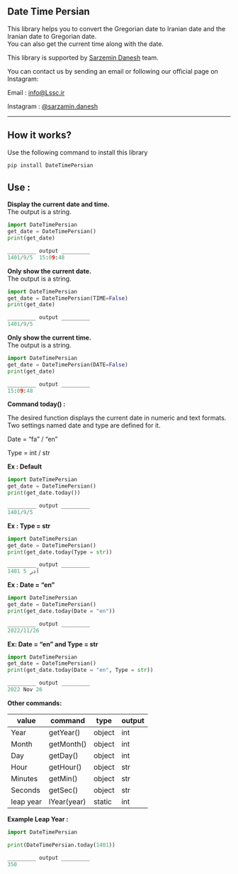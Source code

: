 ## Date Time Persian

This library helps you to convert the Gregorian date to Iranian date and the Iranian date to Gregorian date.  
You can also get the current time along with the date.

This library is supported by [Sarzemin Danesh](https://lssc.ir) team.

You can contact us by sending an email or following our official page on Instagram:

Email : [info@Lssc.ir](mailto:info@Lssc.ir)

Instagram : [@sarzamin.danesh](https://instagram.com/sarzamin.danesh)

---

## How it works?

Use the following command to install this library

```python
pip install DateTimePersian
```

## Use :

**Display the current date and time.**  
The output is a string.

```python
import DateTimePersian
get_date = DateTimePersian()
print(get_date)

_________ output _________
1401/9/5  15:09:48
```

**Only show the current date.**  
The output is a string.

```python
import DateTimePersian
get_date = DateTimePersian(TIME=False)
print(get_date)

_________ output _________
1401/9/5
```

**Only show the current time.**  
The output is a string.

```python
import DateTimePersian
get_date = DateTimePersian(DATE=False)
print(get_date)

_________ output _________
15:09:48
```

**Command today() :**

The desired function displays the current date in numeric and text formats. Two settings named date and type are defined for it.

Date = “fa” / “en”

Type = int / str

**Ex : Default**

```python
import DateTimePersian
get_date = DateTimePersian()
print(get_date.today())

_________ output _________
1401/9/5
```

**Ex : Type = str**

```python
import DateTimePersian
get_date = DateTimePersian()
print(get_date.today(Type = str))

_________ output _________
1401 آذر 5
```

**Ex : Date = “en”**

```python
import DateTimePersian
get_date = DateTimePersian()
print(get_date.today(Date = "en"))

_________ output _________
2022/11/26
```

**Ex: Date = “en” and Type = str**

```python
import DateTimePersian
get_date = DateTimePersian()
print(get_date.today(Date = "en", Type = str))

_________ output _________
2022 Nov 26
```

**Other commands:**

| value | command | type | output |
| --- | --- | --- | --- |
| Year | getYear() | object | int |
| Month | getMonth() | object | int |
| Day | getDay() | object | int |
| Hour | getHour() | object | str |
| Minutes | getMin() | object | str |
| Seconds | getSec() | object | str |
| leap year | lYear(year) | static | int |

**Example Leap Year :** 

```python
import DateTimePersian

print(DateTimePersian.today(1401))

_________ output _________
350
```